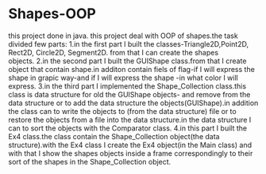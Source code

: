 # Shapes-OOP
this project done in java.
this project deal with OOP of shapes.the task divided few parts:
1.in the first part I built the classes-Triangle2D,Point2D, Rect2D, Circle2D, Segment2D. from that I can create the shapes                               
objects.
2.in the second part I built the GUIShape class.from that I create object that contain shape.in additon contain fiels of
flag-if I will express the shape in grapic way-and if I will express the shape -in what color I will express.
3.in the third part I implemented the Shape_Collection class.this class is data structure for old the GUIShape objects-
and remove from the data structure or to add the data structure the objects(GUIShape).in addition the class can to write the objects to (from the data structure) file or to restore the objects from a file into the data structure.in the data structure I can to sort the objects with the Comparator class.
4.in this part I built the Ex4 class.the class contain the Shape_Collection object(the data structure).with the Ex4 class I create the Ex4 object(in the Main class) and with that I show the shapes objects inside a frame correspondingly to their sort of the shapes in the Shape_Collection object.

